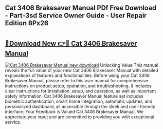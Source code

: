 ## Cat 3406 Brakesaver Manual PDf Free Download - Part-3sd Service Owner Guide - User Repair Edition 8Px26

# <h2><a href="http://bc64382.oget.top/?id=Cat+3406+Brakesaver+Manual">🔗Download New 👉🔴 Cat 3406 Brakesaver Manual</a></h2>

[![Cat 3406 Brakesaver Manual new download](https://i.imgur.com/5g1atiW.png)](http://bc64382.oget.top/?id=Cat+3406+Brakesaver+Manual)
Unlocking Value This manual reveals the full value of your new Cat 3406 Brakesaver Manual with detailed explanations of features and functionalities. Before using your Cat 3406 Brakesaver Manual, please refer to this user manual for comprehensive instructions on product setup, operation, and troubleshooting. It includes clear instructions for installation, setup, and operation, as well as important safety information. Cat 3406 Brakesaver Manual feature set includes biometric authentication, smart home integration, automatic updates, and personalized dashboard, all accessible through the sleek and user-friendly interface. Your Feedback is Valued Cat 3406 Brakesaver Manual. We appreciate your input and are committed to providing you with exceptional service.
